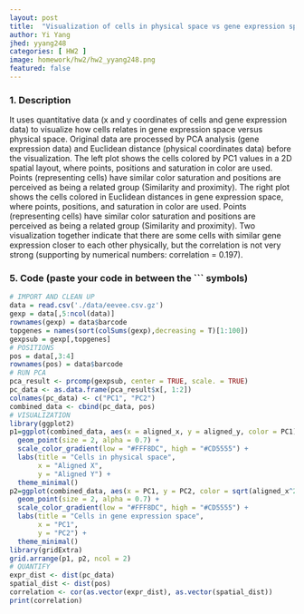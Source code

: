 ```yaml
---
layout: post
title:  "Visualization of cells in physical space vs gene expression space (HW2 for Yi Yang)"
author: Yi Yang
jhed: yyang248
categories: [ HW2 ]
image: homework/hw2/hw2_yyang248.png
featured: false
---
```


### 1. Description 
It uses quantitative data (x and y coordinates of cells and gene expression data) to visualize how cells relates in gene expression space versus physical space. Original data are processed by PCA analysis (gene expression data) and Euclidean distance (physical coordinates data) before the visualization. The left plot shows the cells colored by PC1 values in a 2D spatial layout, where points, positions and saturation in color are used. Points (representing cells) have similar color saturation and positions are perceived as being a related group (Similarity and proximity). The right plot shows the cells colored in Euclidean distances in gene expression space, where points, positions, and saturation in color are used. Points (representing cells) have similar color saturation and positions are perceived as being a related group (Similarity and proximity). Two visualization together indicate that there are some cells with similar gene expression closer to each other physically, but the correlation is not very strong (supporting by numerical numbers: correlation = 0.197).

### 5. Code (paste your code in between the ``` symbols)

```r
# IMPORT AND CLEAN UP
data = read.csv('./data/eevee.csv.gz')
gexp = data[,5:ncol(data)]
rownames(gexp) = data$barcode
topgenes = names(sort(colSums(gexp),decreasing = T)[1:100])
gexpsub = gexp[,topgenes]
# POSITIONS
pos = data[,3:4]
rownames(pos) = data$barcode
# RUN PCA
pca_result <- prcomp(gexpsub, center = TRUE, scale. = TRUE)
pc_data <- as.data.frame(pca_result$x[, 1:2])
colnames(pc_data) <- c("PC1", "PC2")
combined_data <- cbind(pc_data, pos)
# VISUALIZATION
library(ggplot2)
p1=ggplot(combined_data, aes(x = aligned_x, y = aligned_y, color = PC1)) +
  geom_point(size = 2, alpha = 0.7) +
  scale_color_gradient(low = "#FFF8DC", high = "#CD5555") +
  labs(title = "Cells in physical space",
       x = "Aligned X",
       y = "Aligned Y") +
  theme_minimal()
p2=ggplot(combined_data, aes(x = PC1, y = PC2, color = sqrt(aligned_x^2 + aligned_y^2))) +
  geom_point(size = 2, alpha = 0.7) +
  scale_color_gradient(low = "#FFF8DC", high = "#CD5555") +
  labs(title = "Cells in gene expression space",
       x = "PC1",
       y = "PC2") +
  theme_minimal()
library(gridExtra)
grid.arrange(p1, p2, ncol = 2)
# QUANTIFY
expr_dist <- dist(pc_data)
spatial_dist <- dist(pos)
correlation <- cor(as.vector(expr_dist), as.vector(spatial_dist))
print(correlation)
```


